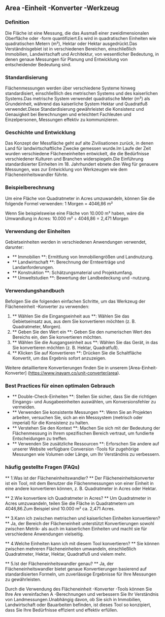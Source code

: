 ## Area -Einheit -Konverter -Werkzeug

### Definition
Die Fläche ist eine Messung, die das Ausmaß einer zweidimensionalen Oberfläche oder -form quantifiziert.Es wird in quadratischen Einheiten wie quadratischen Metern (m²), Hektar oder Hektar ausgedrückt.Das Verständnisgebiet ist in verschiedenen Bereichen, einschließlich Immobilien, Landwirtschaft und Architektur, von wesentlicher Bedeutung, in denen genaue Messungen für Planung und Entwicklung von entscheidender Bedeutung sind.

### Standardisierung
Flächenmessungen werden über verschiedene Systeme hinweg standardisiert, einschließlich des metrischen Systems und des kaiserlichen Systems.Das metrische System verwendet quadratische Meter (m²) als Grundeinheit, während das kaiserliche System Hektar und Quadratfuß verwendet.Diese Standardisierung gewährleistet die Konsistenz und Genauigkeit bei Berechnungen und erleichtert Fachleuten und Einzelpersonen, Messungen effektiv zu kommunizieren.

### Geschichte und Entwicklung
Das Konzept der Messfläche geht auf alte Zivilisationen zurück, in denen Land für landwirtschaftliche Zwecke gemessen wurde.Im Laufe der Zeit wurden verschiedene Flächeneinheiten entwickelt, die die Bedürfnisse verschiedener Kulturen und Branchen widerspiegeln.Die Einführung standardisierter Einheiten im 18. Jahrhundert ebnete den Weg für genauere Messungen, was zur Entwicklung von Werkzeugen wie dem Flächeneinheitswandler führte.

### Beispielberechnung
Um eine Fläche von Quadratmeter in Acres umzuwandeln, können Sie die folgende Formel verwenden:
1 Morgen = 4046,86 m²

Wenn Sie beispielsweise eine Fläche von 10.000 m² haben, wäre die Umwandlung in Acres:
10.000 m² ÷ 4046,86 = 2,471 Morgen

### Verwendung der Einheiten
Gebietseinheiten werden in verschiedenen Anwendungen verwendet, darunter:
- ** Immobilien **: Ermittlung von Immobiliengrößen und Landnutzung.
- ** Landwirtschaft **: Berechnung der Ernteerträge und Landanforderungen.
- ** Konstruktion **: Schätzungsmaterial und Projektumfang.
- ** Umweltstudien **: Bewertung der Landbedeckung und -nutzung.

### Verwendungshandbuch
Befolgen Sie die folgenden einfachen Schritte, um das Werkzeug der Flächeneinheit -Konverter zu verwenden:
1. ** Wählen Sie die Eingangseinheit aus **: Wählen Sie das Gebietseinsatz aus, aus dem Sie konvertieren möchten (z. B. Quadratmeter, Morgen).
2. ** Geben Sie den Wert ein **: Geben Sie den numerischen Wert des Bereichs ein, den Sie konvertieren möchten.
3. ** Wählen Sie die Ausgangseinheit aus **: Wählen Sie das Gerät, in das Sie konvertieren möchten (z. B. Hektar, Quadratfuß).
4. ** Klicken Sie auf Konvertieren **: Drücken Sie die Schaltfläche Konvertit, um das Ergebnis sofort anzuzeigen.

Weitere detailliertere Konvertierungen finden Sie in unserem [Area-Einheit-Konverter] (https://www.inayam.co/unit-converter/area).

### Best Practices für einen optimalen Gebrauch
- ** Double-Check-Einheiten **: Stellen Sie sicher, dass Sie die richtigen Eingangs- und Ausgabeeinheiten auswählen, um Konversionsfehler zu vermeiden.
- ** Verwenden Sie konsistente Messungen **: Wenn Sie an Projekten arbeiten, versuchen Sie, sich an ein Messsystem (metrisch oder imperial) für die Konsistenz zu halten.
- ** Verstehen Sie den Kontext **: Machen Sie sich mit der Bedeutung der Flächenmessung in Ihrem spezifischen Bereich vertraut, um fundierte Entscheidungen zu treffen.
- ** Verwenden Sie zusätzliche Ressourcen **: Erforschen Sie andere auf unserer Website verfügbare Conversion -Tools für zugehörige Messungen wie Volumen oder Länge, um Ihr Verständnis zu verbessern.

### häufig gestellte Fragen (FAQs)

** 1.Was ist der Flächeneinheitswandler? **
Der Flächeneinheitskonverter ist ein Tool, mit dem Benutzer die Flächenmessungen von einer Einheit in eine andere konvertieren können, z. B. Quadratmeter in Acres oder Hektar.

** 2.Wie konvertiere ich Quadratmeter in Acres? **
Um Quadratmeter in Acres umzuwandeln, teilen Sie die Fläche in Quadratmetern um 4046,86.Zum Beispiel sind 10.000 m² ca. 2,471 Acres.

** 3.Kann ich zwischen metrischen und kaiserlichen Einheiten konvertieren? **
Ja, der Bereich der Flächeneinheit unterstützt Konvertierungen sowohl zwischen Metrik- als auch im kaiserlichen Einheiten und macht sie für verschiedene Anwendungen vielseitig.

** 4.Welche Einheiten kann ich mit diesem Tool konvertieren? **
Sie können zwischen mehreren Flächeneinheiten umwandeln, einschließlich Quadratmeter, Hektar, Hektar, Quadratfuß und vielem mehr.

** 5.Ist der Flächeneinheitswandler genau? **
Ja, der Flächeneinheitswandler bietet genaue Konvertierungen basierend auf standardisierten Formeln, um zuverlässige Ergebnisse für Ihre Messungen zu gewährleisten.

Durch die Verwendung des Flächeneinheit -Konverter -Tools können Sie Ihre Are vereinfachen A -Berechnungen und verbessern Sie Ihr Verständnis von Landmessungen.Unabhängig davon, ob Sie sich in Immobilien, Landwirtschaft oder Bauarbeiten befinden, ist dieses Tool so konzipiert, dass Sie Ihre Bedürfnisse effizient und effektiv erfüllen.